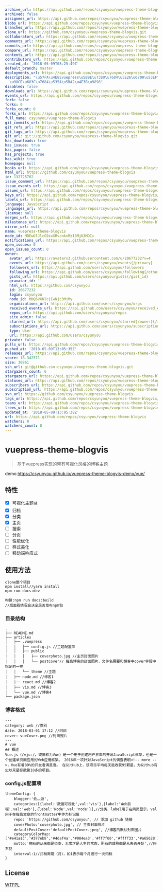 ```yaml
---
archive_url: https://api.github.com/repos/csyunyou/vuepress-theme-blogvis/{archive_format}{/ref}
archived: false
assignees_url: https://api.github.com/repos/csyunyou/vuepress-theme-blogvis/assignees{/user}
blobs_url: https://api.github.com/repos/csyunyou/vuepress-theme-blogvis/git/blobs{/sha}
branches_url: https://api.github.com/repos/csyunyou/vuepress-theme-blogvis/branches{/branch}
clone_url: https://github.com/csyunyou/vuepress-theme-blogvis.git
collaborators_url: https://api.github.com/repos/csyunyou/vuepress-theme-blogvis/collaborators{/collaborator}
comments_url: https://api.github.com/repos/csyunyou/vuepress-theme-blogvis/comments{/number}
commits_url: https://api.github.com/repos/csyunyou/vuepress-theme-blogvis/commits{/sha}
compare_url: https://api.github.com/repos/csyunyou/vuepress-theme-blogvis/compare/{base}...{head}
contents_url: https://api.github.com/repos/csyunyou/vuepress-theme-blogvis/contents/{+path}
contributors_url: https://api.github.com/repos/csyunyou/vuepress-theme-blogvis/contributors
created_at: '2018-05-09T08:25:49Z'
default_branch: master
deployments_url: https://api.github.com/repos/csyunyou/vuepress-theme-blogvis/deployments
description: "\u57FA\u4E8Evuepress\u5B9E\u73B0\u7684\u5E26\u6709\u53EF\u89C6\u5316\
  \u98CE\u683C\u7684\u535A\u5BA2\u4E3B\u9898"
disabled: false
downloads_url: https://api.github.com/repos/csyunyou/vuepress-theme-blogvis/downloads
events_url: https://api.github.com/repos/csyunyou/vuepress-theme-blogvis/events
fork: false
forks: 0
forks_count: 0
forks_url: https://api.github.com/repos/csyunyou/vuepress-theme-blogvis/forks
full_name: csyunyou/vuepress-theme-blogvis
git_commits_url: https://api.github.com/repos/csyunyou/vuepress-theme-blogvis/git/commits{/sha}
git_refs_url: https://api.github.com/repos/csyunyou/vuepress-theme-blogvis/git/refs{/sha}
git_tags_url: https://api.github.com/repos/csyunyou/vuepress-theme-blogvis/git/tags{/sha}
git_url: git://github.com/csyunyou/vuepress-theme-blogvis.git
has_downloads: true
has_issues: true
has_pages: false
has_projects: true
has_wiki: true
homepage: null
hooks_url: https://api.github.com/repos/csyunyou/vuepress-theme-blogvis/hooks
html_url: https://github.com/csyunyou/vuepress-theme-blogvis
id: 132725702
issue_comment_url: https://api.github.com/repos/csyunyou/vuepress-theme-blogvis/issues/comments{/number}
issue_events_url: https://api.github.com/repos/csyunyou/vuepress-theme-blogvis/issues/events{/number}
issues_url: https://api.github.com/repos/csyunyou/vuepress-theme-blogvis/issues{/number}
keys_url: https://api.github.com/repos/csyunyou/vuepress-theme-blogvis/keys{/key_id}
labels_url: https://api.github.com/repos/csyunyou/vuepress-theme-blogvis/labels{/name}
language: JavaScript
languages_url: https://api.github.com/repos/csyunyou/vuepress-theme-blogvis/languages
license: null
merges_url: https://api.github.com/repos/csyunyou/vuepress-theme-blogvis/merges
milestones_url: https://api.github.com/repos/csyunyou/vuepress-theme-blogvis/milestones{/number}
mirror_url: null
name: vuepress-theme-blogvis
node_id: MDEwOlJlcG9zaXRvcnkxMzI3MjU3MDI=
notifications_url: https://api.github.com/repos/csyunyou/vuepress-theme-blogvis/notifications{?since,all,participating}
open_issues: 0
open_issues_count: 0
owner:
  avatar_url: https://avatars3.githubusercontent.com/u/20677232?v=4
  events_url: https://api.github.com/users/csyunyou/events{/privacy}
  followers_url: https://api.github.com/users/csyunyou/followers
  following_url: https://api.github.com/users/csyunyou/following{/other_user}
  gists_url: https://api.github.com/users/csyunyou/gists{/gist_id}
  gravatar_id: ''
  html_url: https://github.com/csyunyou
  id: 20677232
  login: csyunyou
  node_id: MDQ6VXNlcjIwNjc3MjMy
  organizations_url: https://api.github.com/users/csyunyou/orgs
  received_events_url: https://api.github.com/users/csyunyou/received_events
  repos_url: https://api.github.com/users/csyunyou/repos
  site_admin: false
  starred_url: https://api.github.com/users/csyunyou/starred{/owner}{/repo}
  subscriptions_url: https://api.github.com/users/csyunyou/subscriptions
  type: User
  url: https://api.github.com/users/csyunyou
private: false
pulls_url: https://api.github.com/repos/csyunyou/vuepress-theme-blogvis/pulls{/number}
pushed_at: '2018-05-09T13:05:35Z'
releases_url: https://api.github.com/repos/csyunyou/vuepress-theme-blogvis/releases{/id}
score: 18.342571
size: 30861
ssh_url: git@github.com:csyunyou/vuepress-theme-blogvis.git
stargazers_count: 0
stargazers_url: https://api.github.com/repos/csyunyou/vuepress-theme-blogvis/stargazers
statuses_url: https://api.github.com/repos/csyunyou/vuepress-theme-blogvis/statuses/{sha}
subscribers_url: https://api.github.com/repos/csyunyou/vuepress-theme-blogvis/subscribers
subscription_url: https://api.github.com/repos/csyunyou/vuepress-theme-blogvis/subscription
svn_url: https://github.com/csyunyou/vuepress-theme-blogvis
tags_url: https://api.github.com/repos/csyunyou/vuepress-theme-blogvis/tags
teams_url: https://api.github.com/repos/csyunyou/vuepress-theme-blogvis/teams
trees_url: https://api.github.com/repos/csyunyou/vuepress-theme-blogvis/git/trees{/sha}
updated_at: '2018-05-09T13:05:38Z'
url: https://api.github.com/repos/csyunyou/vuepress-theme-blogvis
watchers: 0
watchers_count: 0
---
```

# vuepress-theme-blogvis

> 基于vuepress实现的带有可视化风格的博客主题

demo:https://csyunyou.github.io/vuepress-theme-blogvis-demo/vue/

## 特性
- [x] 可视化主题:bar_chart:
- [x] 归档 
- [x] 分类
- [x] 主页
- [ ] 搜索
- [ ] 分页
- [ ] 性能优化
- [ ] 样式美化
- [ ] 移动端响应式

## 使用方法
``` 
clone整个项目
npm install//yarn install
npm run docs:dev

构建:npm run docs:build
//后面看情况会决定是否发布npm包
```

### 目录结构
```
.
├── README.md
├── articles
│   ├── .vuepress
│   │   ├── config.js //主题配置项
│   │   ├── public
│   │   │   ├── coverphoto.jpg //主页封面照片
│   │   │   └── postCover// 每篇博客的封面照片，文件名需要和博客中cover字段中指定的一样
│   │   └── theme //主题
│   ├── node.md //博客1
│   ├── react.md //博客2
│   ├── vis.md //博客3
│   └── vue.md //博客4
└── package.json
```

### 博客格式
```
---
category: web //类别
date: 2018-03-01 17:12 //时间
cover: vueCover.png //封面照片
---
# vue
## 概述
Vue.js（/vjuː/，或简称为Vue）是一个用于创建用户界面的开源JavaScript框架，也是一个创建单页面应用的Web应用框架。 2016年一项针对JavaScript的调查表明<!-- more -->，Vue有着89%的开发者满意度。 在GitHub上，该项目平均每天能收获95颗星，为Github有史以来星标数第10多的项目。
```

### config.js配置项
```
themeConfig: {
    blogger:'云灬游',
    categories:[{label:'数据可视化',val:'vis'},{label:'Web前端',val:'web'},{label:'Node',val:'node'}],//分类，label用于在网页显示，val用于在每篇文章的frontmatter中作为标记值
    repo: 'https://github.com/csyunyou', // 添加 github 链接
    coverPhoto:'coverphoto.jpg', // 主页封面照片
    defaultPostCover:'defaultPostCover.jpeg', //博客的默认封面图片
    categoryColorMap:['#e41a1c','#377eb8','#4daf4a','#984ea3','#ff7f00','#ffff33','#a65628'],
    motto:'拥有的从来都是侥幸，无常才是人生的常态，所有的成熟都是从失去开始',//座右铭
    interval:1//归档周期（月），如1表示每个月进行一次归档
}
```

## License
[WTFPL](http://www.wtfpl.net/txt/copying/)
